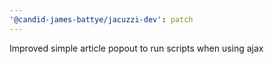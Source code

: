 ```yaml
---
'@candid-james-battye/jacuzzi-dev': patch
---
```


Improved simple article popout to run scripts when using ajax
